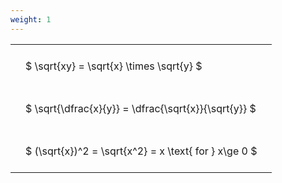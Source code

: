 ```yaml
---
weight: 1
---
```


<style type="text/css">
#T_789a2 th.col_heading {
  text-align: left;
  font-size: 1em;
}
#T_789a2 td {
  text-align: left;
  font-size: 1em;
  padding: 1.5em;
}
</style>
<table id="T_789a2">
  <thead>
  </thead>
  <tbody>
    <tr>
      <td id="T_789a2_row0_col0" class="data row0 col0" >$ \sqrt{xy} = \sqrt{x} \times \sqrt{y} $</td>
    </tr>
    <tr>
      <td id="T_789a2_row1_col0" class="data row1 col0" >$ \sqrt{\dfrac{x}{y}} = \dfrac{\sqrt{x}}{\sqrt{y}} $</td>
    </tr>
    <tr>
      <td id="T_789a2_row2_col0" class="data row2 col0" >$ (\sqrt{x})^2 = \sqrt{x^2} = x \text{ for } x\ge 0 $</td>
    </tr>
  </tbody>
</table>
